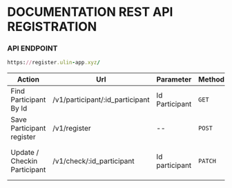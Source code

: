 # DOCUMENTATION REST API REGISTRATION

### API ENDPOINT
```ruby
https://register.ulin-app.xyz/
```

| Action           | Url           | Parameter        | Method | return   | Example   |
| ---------------- | ------------- | ---------------- | -----  | -------- | -------- |
| Find Participant By Id  | /v1/participant/:id_participant | Id Participant | `GET` | Detail Participant | https://register.ulin-app.xyz/v1/participant/{id_participant} |
| Save Participant register | /v1/register  | -- | `POST` | message succeffully saved | https://register.ulin-app.xyz/v1/register |
| Update / Checkin Participant | /v1/check/:id_participant | Id participant | `PATCH` | message update / check-im successfully | https://register.ulin-app.xyz/v1/check/:id_participant |
